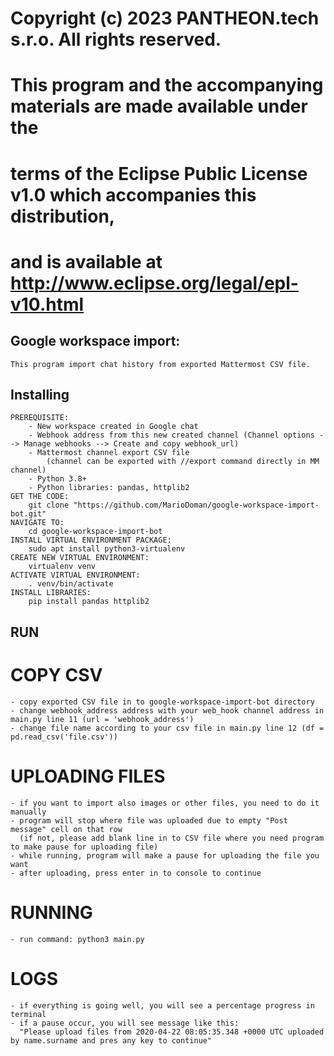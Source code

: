 # Copyright (c) 2023 PANTHEON.tech s.r.o. All rights reserved.
#
# This program and the accompanying materials are made available under the
# terms of the Eclipse Public License v1.0 which accompanies this distribution,
# and is available at http://www.eclipse.org/legal/epl-v10.html


## Google workspace import:
    This program import chat history from exported Mattermost CSV file.

## Installing
    PREREQUISITE:
        - New workspace created in Google chat
        - Webhook address from this new created channel (Channel options --> Manage webhooks --> Create and copy webhook_url)
        - Mattermost channel export CSV file
            (channel can be exported with //export command directly in MM channel)
        - Python 3.8+
        - Python libraries: pandas, httplib2
    GET THE CODE:
        git clone "https://github.com/MarioDoman/google-workspace-import-bot.git"
    NAVIGATE TO:
        cd google-workspace-import-bot
    INSTALL VIRTUAL ENVIRONMENT PACKAGE:
        sudo apt install python3-virtualenv
    CREATE NEW VIRTUAL ENVIRONMENT:
        virtualenv venv
    ACTIVATE VIRTUAL ENVIRONMENT:
        . venv/bin/activate
    INSTALL LIBRARIES:
        pip install pandas httplib2

## RUN
# COPY CSV
    - copy exported CSV file in to google-workspace-import-bot directory
    - change webhook_address address with your web_hook channel address in main.py line 11 (url = 'webhook_address')
    - change file name according to your csv file in main.py line 12 (df = pd.read_csv('file.csv'))

# UPLOADING FILES
    - if you want to import also images or other files, you need to do it manually
    - program will stop where file was uploaded due to empty "Post message" cell on that row
      (if not, please add blank line in to CSV file where you need program to make pause for uploading file)
    - while running, program will make a pause for uploading the file you want
    - after uploading, press enter in to console to continue

# RUNNING
    - run command: python3 main.py

# LOGS
    - if everything is going well, you will see a percentage progress in terminal
    - if a pause occur, you will see message like this:
      "Please upload files from 2020-04-22 08:05:35.348 +0000 UTC uploaded by name.surname and pres any key to continue"
